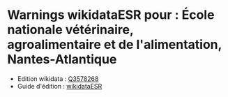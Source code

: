 Warnings wikidataESR pour : École nationale vétérinaire, agroalimentaire et de l'alimentation, Nantes-Atlantique 
================

- Edition wikidata : [Q3578268](https://www.wikidata.org/wiki/Q3578268)
- Guide d'édition : [wikidataESR](https://github.com/cpesr/wikidataESR/)

